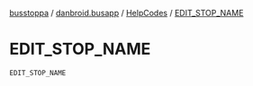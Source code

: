 [busstoppa](../../index.md) / [danbroid.busapp](../index.md) / [HelpCodes](index.md) / [EDIT_STOP_NAME](./-e-d-i-t_-s-t-o-p_-n-a-m-e.md)

# EDIT_STOP_NAME

`EDIT_STOP_NAME`